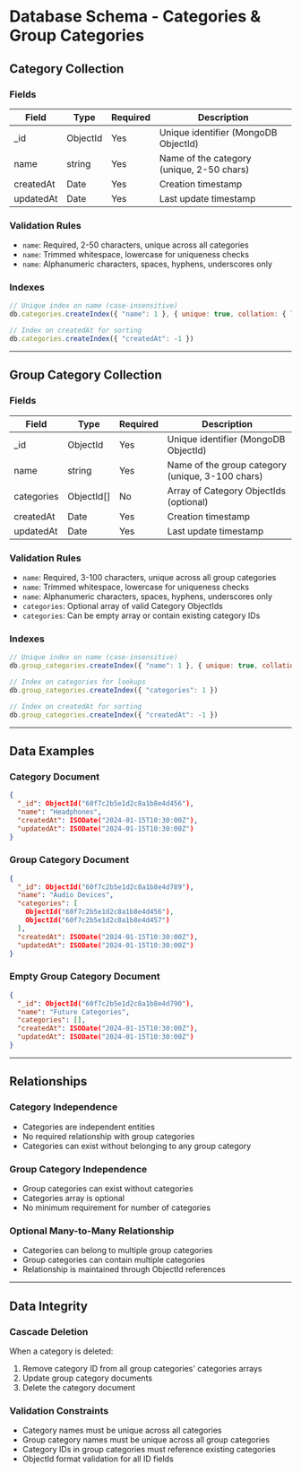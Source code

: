 # Database Schema - Categories & Group Categories

## Category Collection

### Fields
| Field      | Type     | Required | Description                                 |
|------------|----------|----------|---------------------------------------------|
| _id        | ObjectId | Yes      | Unique identifier (MongoDB ObjectId)        |
| name       | string   | Yes      | Name of the category (unique, 2-50 chars)   |
| createdAt  | Date     | Yes      | Creation timestamp                          |
| updatedAt  | Date     | Yes      | Last update timestamp                       |

### Validation Rules
- `name`: Required, 2-50 characters, unique across all categories
- `name`: Trimmed whitespace, lowercase for uniqueness checks
- `name`: Alphanumeric characters, spaces, hyphens, underscores only

### Indexes
```javascript
// Unique index on name (case-insensitive)
db.categories.createIndex({ "name": 1 }, { unique: true, collation: { locale: "en", strength: 2 } })

// Index on createdAt for sorting
db.categories.createIndex({ "createdAt": -1 })
```

---

## Group Category Collection

### Fields
| Field      | Type       | Required | Description                                 |
|------------|------------|----------|---------------------------------------------|
| _id        | ObjectId   | Yes      | Unique identifier (MongoDB ObjectId)        |
| name       | string     | Yes      | Name of the group category (unique, 3-100 chars) |
| categories | ObjectId[] | No       | Array of Category ObjectIds (optional)      |
| createdAt  | Date       | Yes      | Creation timestamp                          |
| updatedAt  | Date       | Yes      | Last update timestamp                       |

### Validation Rules
- `name`: Required, 3-100 characters, unique across all group categories
- `name`: Trimmed whitespace, lowercase for uniqueness checks
- `name`: Alphanumeric characters, spaces, hyphens, underscores only
- `categories`: Optional array of valid Category ObjectIds
- `categories`: Can be empty array or contain existing category IDs

### Indexes
```javascript
// Unique index on name (case-insensitive)
db.group_categories.createIndex({ "name": 1 }, { unique: true, collation: { locale: "en", strength: 2 } })

// Index on categories for lookups
db.group_categories.createIndex({ "categories": 1 })

// Index on createdAt for sorting
db.group_categories.createIndex({ "createdAt": -1 })
```

---

## Data Examples

### Category Document
```json
{
  "_id": ObjectId("60f7c2b5e1d2c8a1b8e4d456"),
  "name": "Headphones",
  "createdAt": ISODate("2024-01-15T10:30:00Z"),
  "updatedAt": ISODate("2024-01-15T10:30:00Z")
}
```

### Group Category Document
```json
{
  "_id": ObjectId("60f7c2b5e1d2c8a1b8e4d789"),
  "name": "Audio Devices",
  "categories": [
    ObjectId("60f7c2b5e1d2c8a1b8e4d456"),
    ObjectId("60f7c2b5e1d2c8a1b8e4d457")
  ],
  "createdAt": ISODate("2024-01-15T10:30:00Z"),
  "updatedAt": ISODate("2024-01-15T10:30:00Z")
}
```

### Empty Group Category Document
```json
{
  "_id": ObjectId("60f7c2b5e1d2c8a1b8e4d790"),
  "name": "Future Categories",
  "categories": [],
  "createdAt": ISODate("2024-01-15T10:30:00Z"),
  "updatedAt": ISODate("2024-01-15T10:30:00Z")
}
```

---

## Relationships

### Category Independence
- Categories are independent entities
- No required relationship with group categories
- Categories can exist without belonging to any group category

### Group Category Independence
- Group categories can exist without categories
- Categories array is optional
- No minimum requirement for number of categories

### Optional Many-to-Many Relationship
- Categories can belong to multiple group categories
- Group categories can contain multiple categories
- Relationship is maintained through ObjectId references

---

## Data Integrity

### Cascade Deletion
When a category is deleted:
1. Remove category ID from all group categories' categories arrays
2. Update group category documents
3. Delete the category document

### Validation Constraints
- Category names must be unique across all categories
- Group category names must be unique across all group categories
- Category IDs in group categories must reference existing categories
- ObjectId format validation for all ID fields 